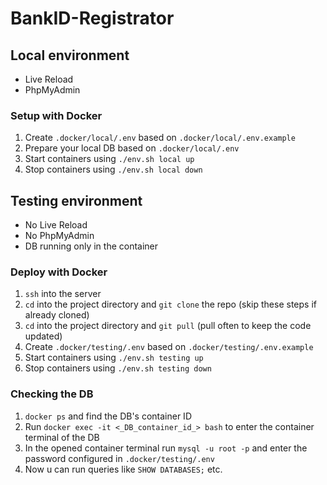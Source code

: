 # BankID-Registrator

## Local environment

- Live Reload
- PhpMyAdmin

### Setup with Docker

1. Create `.docker/local/.env` based on `.docker/local/.env.example`
2. Prepare your local DB based on `.docker/local/.env`
3. Start containers using `./env.sh local up`
4. Stop containers using `./env.sh local down`

## Testing environment

- No Live Reload
- No PhpMyAdmin
- DB running only in the container

### Deploy with Docker

1. `ssh` into the server
2. `cd` into the project directory and `git clone` the repo (skip these steps if already cloned)
3. `cd` into the project directory and `git pull` (pull often to keep the code updated)
4. Create `.docker/testing/.env` based on `.docker/testing/.env.example`
5. Start containers using `./env.sh testing up`
6. Stop containers using `./env.sh testing down`

### Checking the DB

1. `docker ps` and find the DB's container ID
2. Run `docker exec -it <_DB_container_id_> bash` to enter the container terminal of the DB
3. In the opened container terminal run `mysql -u root -p` and enter the password configured in `.docker/testing/.env`
4. Now u can run queries like `SHOW DATABASES;` etc.